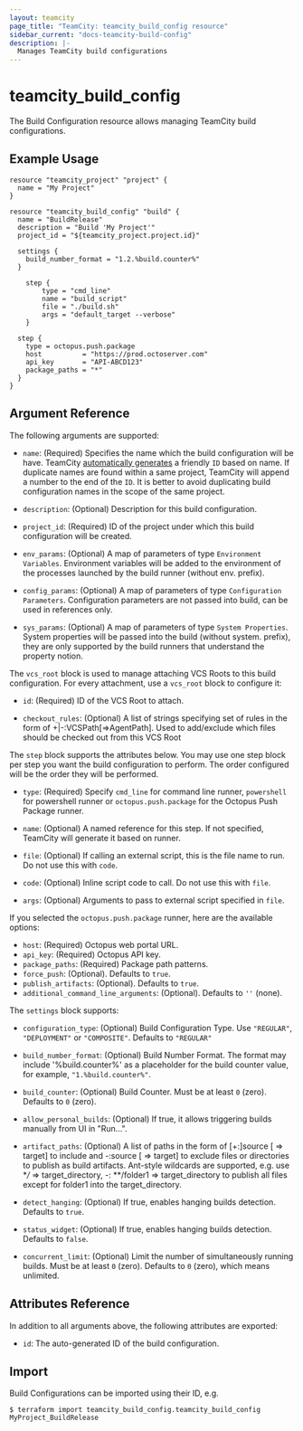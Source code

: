 ```yaml
---
layout: teamcity
page_title: "TeamCity: teamcity_build_config resource"
sidebar_current: "docs-teamcity-build-config"
description: |-
  Manages TeamCity build configurations
---
```


# teamcity\_build\_config

The Build Configuration resource allows managing TeamCity build configurations.

## Example Usage

```hcl
resource "teamcity_project" "project" {
  name = "My Project"
}

resource "teamcity_build_config" "build" {
  name = "BuildRelease"
  description = "Build 'My Project'"
  project_id = "${teamcity_project.project.id}"

  settings {
    build_number_format = "1.2.%build.counter%"
  }

	step {
		type = "cmd_line"
		name = "build_script"
		file = "./build.sh"
		args = "default_target --verbose"
	}

  step {
    type = octopus.push.package
    host          = "https://prod.octoserver.com"
    api_key       = "API-ABCD123"
    package_paths = "*"
  }
}
```

## Argument Reference

The following arguments are supported:

* `name`: (Required) Specifies the name which the build configuration will be have. TeamCity [automatically generates](https://confluence.jetbrains.com/display/TCD18/Identifier) a friendly `ID`  based on name. If duplicate names are found within a same project, TeamCity will append a number to the end of the `ID`. It is better to avoid duplicating build configuration names in the scope of the same project.

* `description`: (Optional) Description for this build configuration.

* `project_id`: (Required) ID of the project under which this build configuration will be created.

* `env_params`: (Optional) A map of parameters of type `Environment Variables`. Environment variables will be added to the environment of the processes launched by the build runner (without env. prefix).

* `config_params`: (Optional) A map of parameters of type `Configuration Parameters`. Configuration parameters are not passed into build, can be used in references only.

* `sys_params`: (Optional) A map of parameters of type `System Properties`. System properties will be passed into the build (without system. prefix), they are only supported by the build runners that understand the property notion.

The `vcs_root` block is used to manage attaching VCS Roots to this build configuration. For every attachment, use a `vcs_root` block to configure it:

* `id`: (Required) ID of the VCS Root to attach.

* `checkout_rules`: (Optional) A list of strings specifying set of rules in the form of +|-:VCSPath\[\=\>AgentPath\]. Used to add/exclude which files should be checked out from this VCS Root

The `step` block supports the attributes below. You may use one step block per step you want the build configuration to perform. The order configured will be the order they will be performed.

* `type`: (Required) Specify `cmd_line` for command line runner, `powershell` for powershell runner or `octopus.push.package` for the Octopus Push Package runner.

* `name`: (Optional) A named reference for this step. If not specified, TeamCity will generate it based on runner.

* `file`: (Optional) If calling an external script, this is the file name to run. Do not use this with `code`.

* `code`: (Optional) Inline script code to call. Do not use this with `file`.

* `args`: (Optional) Arguments to pass to external script specified in `file`.

If you selected the `octopus.push.package` runner, here are the available options:
* `host`: (Required) Octopus web portal URL.
* `api_key`: (Required) Octopus API key.
* `package_paths`: (Required) Package path patterns.
* `force_push`: (Optional).  Defaults to `true`.
* `publish_artifacts`: (Optional). Defaults to `true`.
* `additional_command_line_arguments`: (Optional). Defaults to `''` (none).

The `settings` block supports:

* `configuration_type`: (Optional) Build Configuration Type. Use `"REGULAR"`, `"DEPLOYMENT"` or `"COMPOSITE"`. Defaults to `"REGULAR"`

* `build_number_format`: (Optional) Build Number Format. The format may include '%build.counter%' as a placeholder for the build counter value, for example, `"1.%build.counter%"`.

* `build_counter`: (Optional) Build Counter. Must be at least `0` (zero). Defaults to `0` (zero).

* `allow_personal_builds`: (Optional) If true, it allows triggering builds manually from UI in "Run...".

* `artifact_paths`: (Optional) A list of paths in the form of [+:]source [ => target] to include and -:source [ => target] to exclude files or directories to publish as build artifacts. Ant-style wildcards are supported, e.g. use **/* => target_directory, -: **/folder1 => target_directory to publish all files except for folder1 into the target_directory.

* `detect_hanging`: (Optional) If true, enables hanging builds detection. Defaults to `true`.

* `status_widget`: (Optional) If true, enables hanging builds detection. Defaults to `false`.

* `concurrent_limit`: (Optional) Limit the number of simultaneously running builds. Must be at least `0` (zero). Defaults to `0` (zero), which means unlimited.

## Attributes Reference
In addition to all arguments above, the following attributes are exported:

* `id`: The auto-generated ID of the build configuration.

## Import
Build Configurations can be imported using their ID, e.g.

```
$ terraform import teamcity_build_config.teamcity_build_config MyProject_BuildRelease
```
